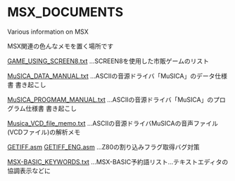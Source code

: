 # MSX_DOCUMENTS
Various information on MSX

MSX関連の色んなメモを置く場所です

[GAME_USING_SCREEN8.txt][1]
...SCREEN8を使用した市販ゲームのリスト

[MuSICA_DATA_MANUAL.txt][2]
...ASCIIの音源ドライバ「MuSICA」のデータ仕様書 書き起こし

[MuSICA_PROGMAM_MANUAL.txt][3]
...ASCIIの音源ドライバ「MuSICA」のプログラム仕様書 書き起こし

[Musica_VCD_file_memo.txt][4]
...ASCIIの音源ドライバMuSICAの音声ファイル(VCDファイル)の解析メモ

[GETIFF.asm][5]
[GETIFF_ENG.asm][6]
...Z80の割り込みフラグ取得バグ対策

[MSX-BASIC_KEYWORDS.txt][7]
...MSX-BASIC予約語リスト...テキストエディタの協調表示などに

[1]:GAME_USING_SCREEN8.txt
[2]:MuSICA_DATA_MANUAL.txt
[3]:MuSICA_PROGMAM_MANUAL.txt
[4]:Musica_VCD_file_memo.txt
[5]:GETIFF.asm
[6]:GETIFF_ENG.asm
[7]:MSX-BASIC_KEYWORDS.txt
